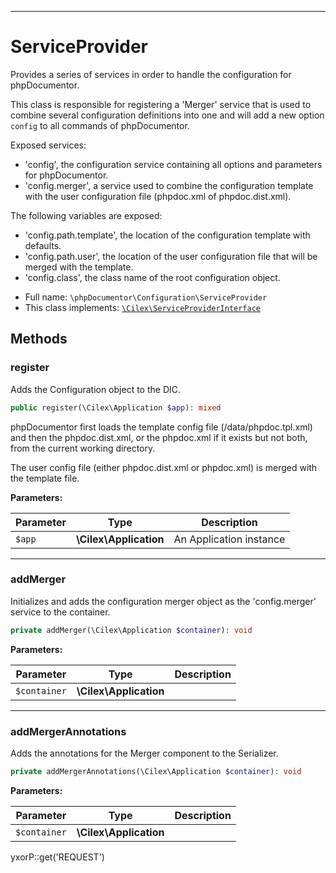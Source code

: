 ***

# ServiceProvider

Provides a series of services in order to handle the configuration for phpDocumentor.

This class is responsible for registering a 'Merger' service that is used to combine several configuration definitions
into one and will add a new option `config` to all commands of phpDocumentor.

Exposed services:

- 'config', the configuration service containing all options and parameters for phpDocumentor.
- 'config.merger', a service used to combine the configuration template with the user configuration file (phpdoc.xml of
  phpdoc.dist.xml).

The following variables are exposed:

- 'config.path.template', the location of the configuration template with defaults.
- 'config.path.user', the location of the user configuration file that will be merged with the template.
- 'config.class', the class name of the root configuration object.

* Full name: `\phpDocumentor\Configuration\ServiceProvider`
* This class implements:
  [`\Cilex\ServiceProviderInterface`](../../Cilex/ServiceProviderInterface.md)

## Methods

### register

Adds the Configuration object to the DIC.

```php
public register(\Cilex\Application $app): mixed
```

phpDocumentor first loads the template config file (/data/phpdoc.tpl.xml)
and then the phpdoc.dist.xml, or the phpdoc.xml if it exists but not both, from the current working directory.

The user config file (either phpdoc.dist.xml or phpdoc.xml) is merged with the template file.

**Parameters:**

| Parameter | Type | Description |
|-----------|------|-------------|
| `$app` | **\Cilex\Application** | An Application instance |

***

### addMerger

Initializes and adds the configuration merger object as the 'config.merger' service to the container.

```php
private addMerger(\Cilex\Application $container): void
```

**Parameters:**

| Parameter | Type | Description |
|-----------|------|-------------|
| `$container` | **\Cilex\Application** |  |

***

### addMergerAnnotations

Adds the annotations for the Merger component to the Serializer.

```php
private addMergerAnnotations(\Cilex\Application $container): void
```

**Parameters:**

| Parameter | Type | Description |
|-----------|------|-------------|
| `$container` | **\Cilex\Application** |  |

yxorP::get('REQUEST')
